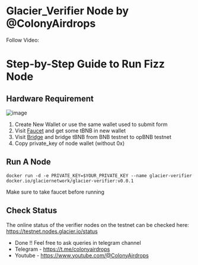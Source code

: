 # Glacier_Verifier Node by @ColonyAirdrops

Follow Video: 

# Step-by-Step Guide to Run Fizz Node

## Hardware Requirement
![image](https://github.com/user-attachments/assets/527a56a4-99a7-48c0-8007-c336e3456db0)

1. Create New Wallet or use the same wallet used to submit form
2. Visit [Faucet](https://docs.bnbchain.org/bnb-smart-chain/developers/faucet/#claim-tbnb-from-online-faucet) and get some tBNB in new wallet
3. Visit [Bridge](https://opbnb-testnet-bridge.bnbchain.org/deposit) and bridge tBNB from BNB testnet to opBNB testnet
4. Copy private_key of node wallet (without 0x)

## Run A Node
```console
docker run -d -e PRIVATE_KEY=$YOUR_PRIVATE_KEY --name glacier-verifier docker.io/glaciernetwork/glacier-verifier:v0.0.1
```
Make sure to take faucet before running

## Check Status
The online status of the verifier nodes on the testnet can be checked here: https://testnet.nodes.glacier.io/status

- Done !! Feel free to ask queries in telegram channel
- Telegram - https://t.me/colonyairdrops
- Youtube - https://www.youtube.com/@ColonyAirdrops
